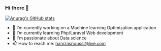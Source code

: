 ### Hi there 👋

[![Anurag's GitHub stats](https://github-readme-stats.vercel.app/api?username=HamzaSn)](https://github.com/anuraghazra/github-readme-stats)

- 🔭 I’m currently working on a Machine learning Optimization application
- 🌱 I’m currently learning Php/Laravel Web development
- 💬 I'm passionate about Data science
- 📫 How to reach me: hamzasnoussi@live.com


